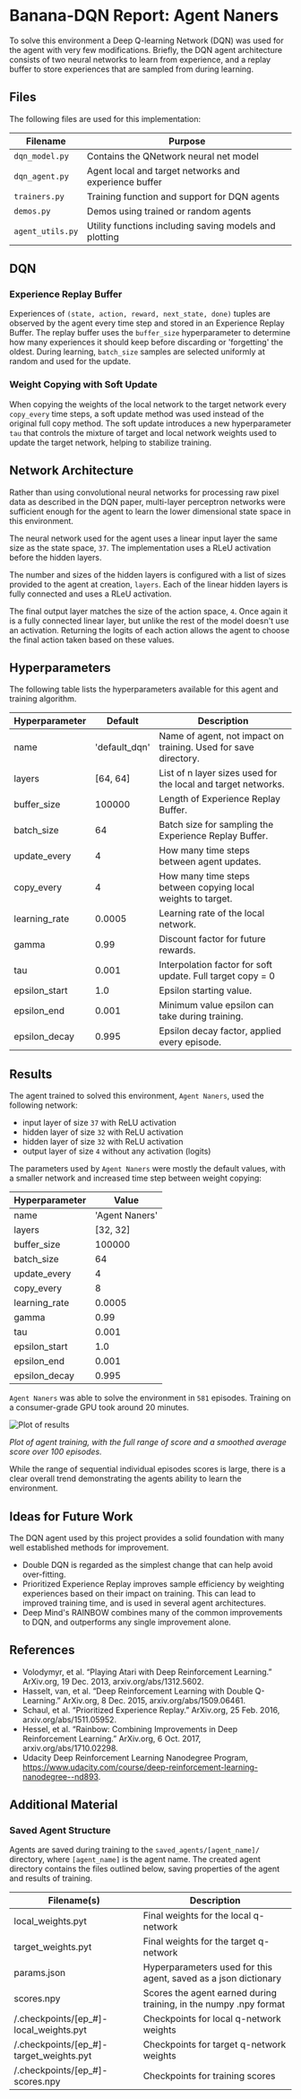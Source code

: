 # Banana-DQN Report: Agent Naners

To solve this environment a Deep Q-learning Network (DQN) was used for the agent with very few modifications. Briefly, the DQN agent architecture consists of two neural networks to learn from experience, and a replay buffer to store experiences that are sampled from during learning.

## Files

The following files are used for this implementation:

| Filename | Purpose |
| --- | --- |
| ```dqn_model.py``` | Contains the QNetwork neural net model |
| ```dqn_agent.py``` | Agent local and target networks and experience buffer |
| ```trainers.py``` | Training function and support for DQN agents |
| ```demos.py``` | Demos using trained or random agents |
| ```agent_utils.py``` | Utility functions including saving models and plotting |

## DQN

### Experience Replay Buffer

Experiences of ```(state, action, reward, next_state, done)``` tuples are observed by the agent every time step and stored in an Experience Replay Buffer. The replay buffer uses the ```buffer_size``` hyperparameter to determine how many experiences it should keep before discarding or 'forgetting' the oldest. During learning, ```batch_size``` samples are selected uniformly at random and used for the update.

### Weight Copying with Soft Update

When copying the weights of the local network to the target network every ```copy_every``` time steps, a soft update method  was used instead of the original full copy method. The soft update introduces a new hyperparameter ```tau``` that controls the mixture of target and local network weights used to update the target network, helping to stabilize training.

## Network Architecture

Rather than using convolutional neural networks for processing raw pixel data as described in the DQN paper, multi-layer perceptron networks were sufficient enough for the agent to learn the lower dimensional state space in this environment.

The neural network used for the agent uses a linear input layer the same size as the state space, ```37```. The implementation uses a RLeU activation before the hidden layers.

The number and sizes of the hidden layers is configured with a list of sizes provided to the agent at creation, ```layers```.  Each of the linear hidden layers is fully connected and uses a RLeU activation.

The final output layer matches the size of the action space, ```4```. Once again it is a fully connected linear layer, but unlike the rest of the model doesn't use an activation. Returning the logits of each action allows the agent to choose the final action taken based on these values.

## Hyperparameters

The following table lists the hyperparameters available for this agent and training algorithm.

| Hyperparameter | Default | Description |
| ---- | --- | --- |
| name | 'default_dqn' | Name of agent, not impact on training. Used for save directory. |
| layers | [64, 64] | List of n layer sizes used for the local and target networks. |
| buffer_size | 100000 | Length of Experience Replay Buffer. |
| batch_size | 64 | Batch size for sampling the Experience Replay Buffer. |
| update_every | 4 | How many time steps between agent updates. |
| copy_every | 4 | How many time steps between copying local weights to target. |
| learning_rate | 0.0005 | Learning rate of the local network. |
| gamma | 0.99 | Discount factor for future rewards. |
| tau | 0.001 | Interpolation factor for soft update. Full target copy = 0 |
| epsilon_start | 1.0 | Epsilon starting value. |
| epsilon_end | 0.001 | Minimum value epsilon can take during training. |
| epsilon_decay | 0.995 | Epsilon decay factor, applied every episode. |

## Results

The agent trained to solved this environment, ```Agent Naners```, used the following network:

* input layer of size ```37``` with ReLU activation
* hidden layer of size ```32``` with ReLU activation
* hidden layer of size ```32``` with ReLU activation
* output layer of size ```4``` without any activation (logits)

The parameters used by ```Agent Naners``` were mostly the default values, with a smaller network and increased time step between weight copying:

| Hyperparameter | Value |
| --- | --- |
| name | 'Agent Naners' |
| layers | [32, 32] |
| buffer_size | 100000 |
| batch_size | 64 |
| update_every | 4 |
| copy_every | 8 |
| learning_rate | 0.0005 |
| gamma | 0.99 |
| tau | 0.001 |
| epsilon_start | 1.0 |
| epsilon_end | 0.001 |
| epsilon_decay | 0.995 |

```Agent Naners``` was able to solve the environment in ```581``` episodes. Training on a consumer-grade GPU took around 20 minutes.

![Plot of results](graph_naners.png)

*Plot of agent training, with the full range of score and a smoothed average score over 100 episodes.*

While the range of sequential individual episodes scores is large, there is a clear overall trend demonstrating the agents ability to learn the environment.

## Ideas for Future Work

The DQN agent used by this project provides a solid foundation with many well established methods for improvement.

* Double DQN is regarded as the simplest change that can help avoid over-fitting.
* Prioritized Experience Replay improves sample efficiency by weighting experiences based on their impact on training. This can lead to improved training time, and is used in several agent architectures.
* Deep Mind's RAINBOW combines many of the common improvements to DQN, and outperforms any single improvement alone.

## References

* Volodymyr, et al. “Playing Atari with Deep Reinforcement Learning.” ArXiv.org, 19 Dec. 2013, arxiv.org/abs/1312.5602.
* Hasselt, van, et al. “Deep Reinforcement Learning with Double Q-Learning.” ArXiv.org, 8 Dec. 2015, arxiv.org/abs/1509.06461.
* Schaul, et al. “Prioritized Experience Replay.” ArXiv.org, 25 Feb. 2016, arxiv.org/abs/1511.05952.
* Hessel, et al. “Rainbow: Combining Improvements in Deep Reinforcement Learning.” ArXiv.org, 6 Oct. 2017, arxiv.org/abs/1710.02298.
* Udacity Deep Reinforcement Learning Nanodegree Program, https://www.udacity.com/course/deep-reinforcement-learning-nanodegree--nd893.

## Additional Material

### Saved Agent Structure

Agents are saved during training to the ```saved_agents/[agent_name]/``` directory, where ```[agent_name]``` is the agent name. The created agent directory contains the files outlined below, saving properties of the agent and results of training.

| Filename(s) | Description |
| --- | ---- |
| local_weights.pyt | Final weights for the local q-network |
| target_weights.pyt | Final weights for the target q-network |
| params.json | Hyperparameters used for this agent, saved as a json dictionary |
| scores.npy | Scores the agent earned during training, in the numpy .npy format |
| /.checkpoints/[ep_#]-local_weights.pyt | Checkpoints for local q-network weights |
| /.checkpoints/[ep_#]-target_weights.pyt | Checkpoints for target q-network weights |
| /.checkpoints/[ep_#]-scores.npy | Checkpoints for training scores |
